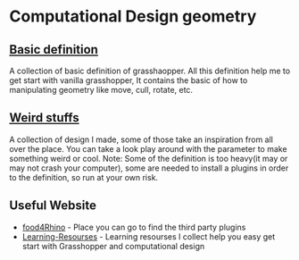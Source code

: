 # Computational Design geometry

## [Basic definition](https://github.com/theaveas/Gh-geometry/tree/main/Basic%20definition)
A collection of basic definition of grasshaopper. All this definition help me to get start with vanilla grasshopper, It contains the basic of how to manipulating geometry like move, cull, rotate, etc.



## [Weird stuffs](https://github.com/theaveas/Gh-geometry/tree/main/Weird%20stuffs)
A collection of design I made, some of those take an inspiration from all over the place. You can take a look play around with the parameter to make something weird or cool.
Note: Some of the definition is too heavy(it may or may not crash your computer), some are needed to install a plugins in order to the definition, so run at your own risk.

## Useful Website
- [food4Rhino](https://www.food4rhino.com) - Place you can go to find the third party plugins
- [Learning-Resourses](https://github.com/theaveas/ComputationalDesign-for-Architect) - Learning resourses I collect help you easy get start with Grasshopper and computational design
